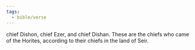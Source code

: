 ```yaml
---
tags:
  - bible/verse
---
```

chief Dishon, chief Ezer, and chief Dishan. These are the chiefs who came of the Horites, according to their chiefs in the land of Seir.